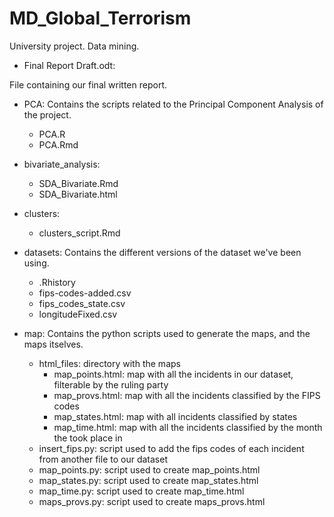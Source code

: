 # MD_Global_Terrorism
University project. Data mining.

- Final Report Draft.odt:

File containing our final written report.

- PCA:
Contains the scripts related to the Principal Component Analysis of the project.
  - PCA.R
  - PCA.Rmd
  
- bivariate_analysis:
  - SDA_Bivariate.Rmd
  - SDA_Bivariate.html

- clusters:
  - clusters_script.Rmd
  
- datasets:
Contains the different versions of the dataset we've been using.
  - .Rhistory
  - fips-codes-added.csv
  - fips_codes_state.csv
  - longitudeFixed.csv

- map:
Contains the python scripts used to generate the maps, and the maps itselves.
  - html_files: directory with the maps
      + map_points.html: map with all the incidents in our dataset, filterable by the ruling party
      + map_provs.html: map with all the incidents classified by the FIPS codes
      + map_states.html: map with all incidents classified by states
      + map_time.html: map with all the incidents classified by the month the took place in
  - insert_fips.py: script used to add the fips codes of each incident from another file to our dataset
  - map_points.py: script used to create map_points.html
  - map_states.py: script used to create map_states.html
  - map_time.py: script used to create map_time.html
  - maps_provs.py: script used to create maps_provs.html
